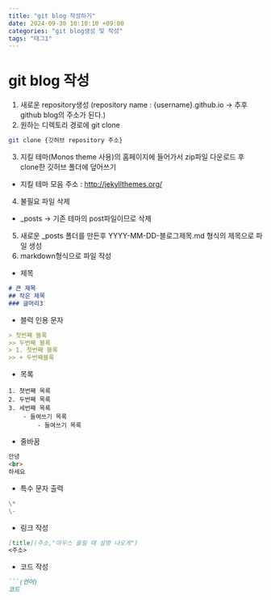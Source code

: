 ```yaml
---
title: "git blog 작성하기"
date: 2024-09-30 10:10:10 +09:00
categories: "git blog생성 및 작성"
tags: "태그1"
---
```


# git blog 작성
1. 새로운 repository생성 (repository name : {username}.github.io -> 추후 github blog의 주소가 된다.)
2. 원하는 디렉토리 경로에 git clone
```bash
git clone {깃허브 repository 주소}
```
3. 지킬 테마(Monos theme 사용)의 홈페이지에 들어가서 zip파일 다운로드 후 clone한 깃허브 폴더에 덮어쓰기
- 지킬 테마 모음 주소 : <http://jekyllthemes.org/>
4. 불필요 파일 삭제
- _posts -> 기존 테마의 post파일이므로 삭제
5. 새로운 _posts 폴더를 만든후 YYYY-MM-DD-블로그제목.md 형식의 제목으로 파일 생성
6. markdown형식으로 파일 작성
- 제목
```markdown
# 큰 제목
## 작은 제목
### 글머리3
```
- 블럭 인용 문자
```markdown
> 첫번째 블록
>> 두번째 블록
> 1. 첫번째 블록
>> + 두번째블록
```
- 목록
```
1. 첫번째 목록
2. 두번째 목록
3. 세번째 목록
    - 들여쓰기 목록
        - 들여쓰기 목록 
```
- 줄바꿈
```markdown
안녕
<br>
하세요
```
- 특수 문자 출력
```markdown
\*
\-
```
- 링크 작성
```markdown
[title](주소,"마우스 올릴 때 설명 나오게")
<주소>
```
- 코드 작성
```markdown
```(언어)
코드
```

